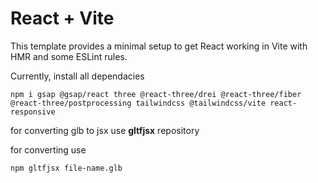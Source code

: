 # React + Vite

This template provides a minimal setup to get React working in Vite with HMR and some ESLint rules.

Currently, install all dependacies
```
npm i gsap @gsap/react three @react-three/drei @react-three/fiber @react-three/postprocessing tailwindcss @tailwindcss/vite react-responsive
```

for converting glb to jsx use **gltfjsx** repository

for converting use
```
npm gltfjsx file-name.glb
```